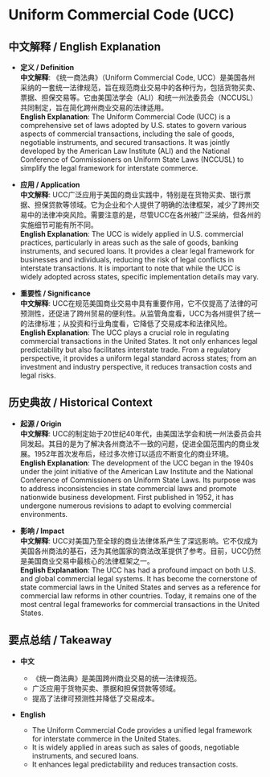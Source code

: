# Uniform Commercial Code (UCC)

## 中文解释 / English Explanation

* **定义 / Definition**  
  **中文解释**: 《统一商法典》（Uniform Commercial Code, UCC）是美国各州采纳的一套统一法律规范，旨在规范商业交易中的各种行为，包括货物买卖、票据、担保交易等。它由美国法学会（ALI）和统一州法委员会（NCCUSL）共同制定，旨在简化跨州商业交易的法律适用。  
  **English Explanation**: The Uniform Commercial Code (UCC) is a comprehensive set of laws adopted by U.S. states to govern various aspects of commercial transactions, including the sale of goods, negotiable instruments, and secured transactions. It was jointly developed by the American Law Institute (ALI) and the National Conference of Commissioners on Uniform State Laws (NCCUSL) to simplify the legal framework for interstate commerce.

* **应用 / Application**  
  **中文解释**: UCC广泛应用于美国的商业实践中，特别是在货物买卖、银行票据、担保贷款等领域。它为企业和个人提供了明确的法律框架，减少了跨州交易中的法律冲突风险。需要注意的是，尽管UCC在各州被广泛采纳，但各州的实施细节可能有所不同。  
  **English Explanation**: The UCC is widely applied in U.S. commercial practices, particularly in areas such as the sale of goods, banking instruments, and secured loans. It provides a clear legal framework for businesses and individuals, reducing the risk of legal conflicts in interstate transactions. It is important to note that while the UCC is widely adopted across states, specific implementation details may vary.

* **重要性 / Significance**  
  **中文解释**: UCC在规范美国商业交易中具有重要作用，它不仅提高了法律的可预测性，还促进了跨州贸易的便利性。从监管角度看，UCC为各州提供了统一的法律标准；从投资和行业角度看，它降低了交易成本和法律风险。  
  **English Explanation**: The UCC plays a crucial role in regulating commercial transactions in the United States. It not only enhances legal predictability but also facilitates interstate trade. From a regulatory perspective, it provides a uniform legal standard across states; from an investment and industry perspective, it reduces transaction costs and legal risks.

## 历史典故 / Historical Context

* **起源 / Origin**  
  **中文解释**: UCC的制定始于20世纪40年代，由美国法学会和统一州法委员会共同发起。其目的是为了解决各州商法不一致的问题，促进全国范围内的商业发展。1952年首次发布后，经过多次修订以适应不断变化的商业环境。  
  **English Explanation**: The development of the UCC began in the 1940s under the joint initiative of the American Law Institute and the National Conference of Commissioners on Uniform State Laws. Its purpose was to address inconsistencies in state commercial laws and promote nationwide business development. First published in 1952, it has undergone numerous revisions to adapt to evolving commercial environments.

* **影响 / Impact**  
  **中文解释**: UCC对美国乃至全球的商业法律体系产生了深远影响。它不仅成为美国各州商法的基石，还为其他国家的商法改革提供了参考。目前，UCC仍然是美国商业交易中最核心的法律框架之一。  
  **English Explanation**: The UCC has had a profound impact on both U.S. and global commercial legal systems. It has become the cornerstone of state commercial laws in the United States and serves as a reference for commercial law reforms in other countries. Today, it remains one of the most central legal frameworks for commercial transactions in the United States.

## 要点总结 / Takeaway

* **中文**  
  - 《统一商法典》是美国跨州商业交易的统一法律规范。  
  - 广泛应用于货物买卖、票据和担保贷款等领域。  
  - 提高了法律可预测性并降低了交易成本。

* **English**  
  - The Uniform Commercial Code provides a unified legal framework for interstate commerce in the United States.  
  - It is widely applied in areas such as sales of goods, negotiable instruments, and secured loans.  
  - It enhances legal predictability and reduces transaction costs.